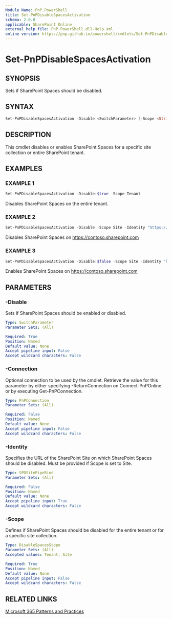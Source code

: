 ```yaml
---
Module Name: PnP.PowerShell
title: Set-PnPDisableSpacesActivation
schema: 2.0.0
applicable: SharePoint Online
external help file: PnP.PowerShell.dll-Help.xml
online version: https://pnp.github.io/powershell/cmdlets/Set-PnPDisableSpacesActivation.html
---
```

 
# Set-PnPDisableSpacesActivation

## SYNOPSIS
Sets if SharePoint Spaces should be disabled.

## SYNTAX

```powershell
Set-PnPDisableSpacesActivation -Disable <SwitchParameter> [-Scope <String>] [-Identity <SitePipeBind>] [-Connection <PnPConnection>] 
```

## DESCRIPTION
This cmdlet disables or enables SharePoint Spaces for a specific site collection or entire SharePoint tenant.

## EXAMPLES

### EXAMPLE 1
```powershell
Set-PnPDisableSpacesActivation -Disable:$true -Scope Tenant
```

Disables SharePoint Spaces on the entire tenant.

### EXAMPLE 2
```powershell
Set-PnPDisableSpacesActivation -Disable -Scope Site -Identity "https://contoso.sharepoint.com"
```

Disables SharePoint Spaces on https://contoso.sharepoint.com

### EXAMPLE 3
```powershell
Set-PnPDisableSpacesActivation -Disable:$false -Scope Site -Identity "https://contoso.sharepoint.com"
```

Enables SharePoint Spaces on https://contoso.sharepoint.com

## PARAMETERS

### -Disable
Sets if SharePoint Spaces should be enabled or disabled.

```yaml
Type: SwitchParameter
Parameter Sets: (All)

Required: True
Position: Named
Default value: None
Accept pipeline input: False
Accept wildcard characters: False
```

### -Connection
Optional connection to be used by the cmdlet. Retrieve the value for this parameter by either specifying -ReturnConnection on Connect-PnPOnline or by executing Get-PnPConnection.

```yaml
Type: PnPConnection
Parameter Sets: (All)

Required: False
Position: Named
Default value: None
Accept pipeline input: False
Accept wildcard characters: False
```

### -Identity
Specifies the URL of the SharePoint Site on which SharePoint Spaces should be disabled. Must be provided if Scope is set to Site.

```yaml
Type: SPOSitePipeBind
Parameter Sets: (All)

Required: False
Position: Named
Default value: None
Accept pipeline input: True
Accept wildcard characters: False
```

### -Scope
Defines if SharePoint Spaces should be disabled for the entire tenant or for a specific site collection.

```yaml
Type: DisableSpacesScope
Parameter Sets: (All)
Accepted values: Tenant, Site

Required: True
Position: Named
Default value: None
Accept pipeline input: False
Accept wildcard characters: False
```

## RELATED LINKS

[Microsoft 365 Patterns and Practices](https://aka.ms/m365pnp)


